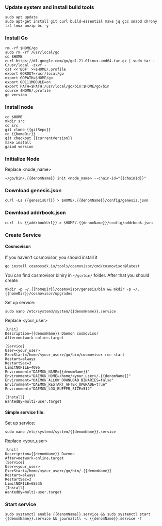 ### Update system and install build tools

```
sudo apt update
sudo apt-get install git curl build-essential make jq gcc snapd chrony lz4 tmux unzip bc -y
```

### Install Go

```
rm -rf $HOME/go
sudo rm -rf /usr/local/go
cd $HOME
curl https://dl.google.com/go/go1.21.0linux-amd64.tar.gz | sudo tar -C/usr/local -zxvf -
cat <<'EOF' >>$HOME/.profile
export GOROOT=/usr/local/go
export GOPATH=$HOME/go
export GO111MODULE=on
export PATH=$PATH:/usr/local/go/bin:$HOME/go/bin
source $HOME/.profile
go version
```

### Install node

```
cd $HOME
mkdir src
cd src
git clone {{gitRepo}}
cd {{homeDir}}
git checkout {{currentVersion}}
make install
gaiad version
```

### Initialize Node

Replace <node_name>

```
~/go/bin/.{{denomName}} init <node_name> --chain-id="{{chainId}}"
```

### Download genesis.json

```
curl -Ls {{genesisUrl}} > $HOME/.{{denomName}}/config/genesis.json
```

### Download addrbook.json

```
curl -Ls {{addrbookUrl}} > $HOME/.{{denomName}}/config/addrbook.json
```

### Create Service

#### Cosmovisor:

If you haven't cosmovisor, you should install it

```
go install cosmossdk.io/tools/cosmovisor/cmd/cosmovisor@latest
```

You can find cosmovisor biniry in `~/go/bin/` folder. After that you should create

```
mkdir -p ~/.{{homeDir}}/cosmovisor/genesis/bin && mkdir -p ~/.{{homeDir}}/cosmovisor/upgrades
```

Set up service:

```
sudo nano /etc/systemd/system/{{denomName}}.service
```

Replace <your_user>

```
[Unit]
Description={{denomName}} Daemon cosmovisor
After=network-online.target

[Service]
User=<your_user>
ExecStart=/home/<your_user>/go/bin/cosmovisor run start
Restart=always
RestartSec=3
LimitNOFILE=4096
Environment="DAEMON_NAME={{denomName}}"
Environment="DAEMON_HOME=/home/<your_user>/.{{denomName}}"
Environment="DAEMON_ALLOW_DOWNLOAD_BINARIES=false"
Environment="DAEMON_RESTART_AFTER_UPGRADE=true"
Environment="DAEMON_LOG_BUFFER_SIZE=512"

[Install]
WantedBy=multi-user.target
```

#### Simple service file:

Set up service:

```
sudo nano /etc/systemd/system/{{denomName}}.service
```

Replace <your_user>

```
[Unit]
Description={{denomName}} Daemon
After=network-online.target
[Service]
User=<your_user>
ExecStart=/home/<your_user>/go/bin/.{{denomName}}
Restart=always
RestartSec=3
LimitNOFILE=65535
[Install]
WantedBy=multi-user.target
```

### Start service

```
sudo systemctl enable {{denomName}}.service && sudo systemctl start {{denomName}}.service && journalctl -u {{denomName}}.service -f
```
